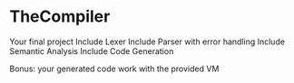 # TheCompiler

Your final project
Include Lexer
Include Parser with error handling
Include Semantic Analysis
Include Code Generation

Bonus: your generated code work with the provided VM
